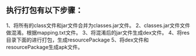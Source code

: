 ## 执行打包有以下步骤：
1、将所有的class文件和jar文件合并为classes.jar文件。
2、classes.jar文件文件做混淆。根据mapping.txt文件。
3、将混淆后的jar文件生成dex文件。
4、将res目录下面的进行打包，生成resourcePackage
5、将dex文件和resourcePackage生成apk文件。
